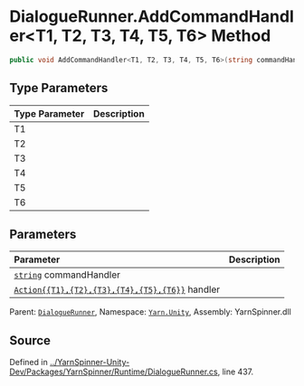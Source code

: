 # DialogueRunner.AddCommandHandler<T1, T2, T3, T4, T5, T6> Method


```csharp
public void AddCommandHandler<T1, T2, T3, T4, T5, T6>(string commandHandler, System.Action<T1, T2, T3, T4, T5, T6> handler)
```

## Type Parameters
|Type Parameter|Description|
|:---|:---|
|T1||
|T2||
|T3||
|T4||
|T5||
|T6||
## Parameters
|Parameter|Description|
|:---|:---|
|[`string`](https://docs.microsoft.com/dotnet/api/System.String) commandHandler||
|[`Action{{T1},{T2},{T3},{T4},{T5},{T6}}`](https://docs.microsoft.com/dotnet/api/System.Action{{T1},{T2},{T3},{T4},{T5},{T6}}) handler||


<div class="class-metadata">

Parent: [`DialogueRunner`](/api/csharp/yarn.unity/dialoguerunner.md), Namespace: [`Yarn.Unity`](/api/csharp/yarn.unity/README.md), Assembly: YarnSpinner.dll
</div>

## Source
Defined in [../YarnSpinner-Unity-Dev/Packages/YarnSpinner/Runtime/DialogueRunner.cs](https://github.com/YarnSpinnerTool/YarnSpinner-Unity//blob/develop/Runtime/DialogueRunner.cs#L437), line 437.
